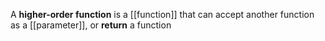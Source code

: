 A **higher-order function** is a [[function]] that can accept another function as a [[parameter]], or **return** a function